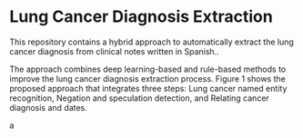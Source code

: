 # Lung Cancer Diagnosis Extraction
This repository contains a hybrid approach to automatically extract the lung cancer diagnosis from clinical notes written in Spanish..

The approach combines deep learning-based and rule-based methods to improve the lung cancer diagnosis extraction process. Figure 1  shows the proposed approach that integrates three steps: Lung cancer named entity recognition, Negation and speculation detection, and Relating cancer diagnosis and dates. 

a
